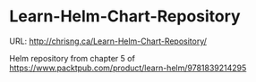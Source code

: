 # Learn-Helm-Chart-Repository
URL: http://chrisng.ca/Learn-Helm-Chart-Repository/

Helm repository from chapter 5 of https://www.packtpub.com/product/learn-helm/9781839214295
